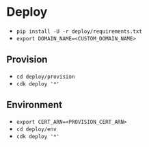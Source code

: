 # Deploy
* `pip install -U -r deploy/requirements.txt`
* `export DOMAIN_NAME=<CUSTOM_DOMAIN_NAME>`


## Provision

* `cd deploy/provision`
* `cdk deploy '*'`

## Environment

* `export CERT_ARN=<PROVISION_CERT_ARN>`
* `cd deploy/env`
* `cdk deploy '*'`
